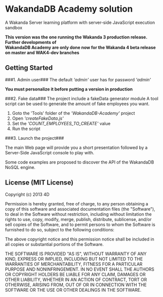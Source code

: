 # WakandaDB Academy solution #

A Wakanda Server learning platform with server-side JavaScript execution sandbox

**This version was the one running the Wakanda 3 production release. Further developments of  
WakandaDB Academy are only done now for the Wakanda 4 beta release on master and WAK4-dev branches**


## Getting Started ##

###1. Admin user###
The default *'admin'* user has for password *'admin'*

**You must personalize it before putting a version in production**

###2. Fake data###
The project include a fakeData generator module
A tool script can be used to generate the amount of fake employees you want.


1. Goto the 'Tools' folder of the *'WakandaDB-Academy'* project
2. Open *'createFakeData.js'*
3. Set the *'COUNT_EMPLOYEES_TO_CREATE'* value
4. Run the script

###3. Launch the project###

The main Web page will provide you a short presentation followed by a Server-Side JavaScript console to play with.

Some code examples are proposed to discover the API of the WakandaDB NoSQL engine.


## License (MIT License) ##

Copyright (c) 2013 4D

Permission is hereby granted, free of charge, to any person obtaining a copy
of this software and associated documentation files (the "Software"), to deal
in the Software without restriction, including without limitation the rights
to use, copy, modify, merge, publish, distribute, sublicense, and/or sell
copies of the Software, and to permit persons to whom the Software is
furnished to do so, subject to the following conditions:

The above copyright notice and this permission notice shall be included in
all copies or substantial portions of the Software.

THE SOFTWARE IS PROVIDED "AS IS", WITHOUT WARRANTY OF ANY KIND, EXPRESS OR
IMPLIED, INCLUDING BUT NOT LIMITED TO THE WARRANTIES OF MERCHANTABILITY,
FITNESS FOR A PARTICULAR PURPOSE AND NONINFRINGEMENT. IN NO EVENT SHALL THE
AUTHORS OR COPYRIGHT HOLDERS BE LIABLE FOR ANY CLAIM, DAMAGES OR OTHER
LIABILITY, WHETHER IN AN ACTION OF CONTRACT, TORT OR OTHERWISE, ARISING FROM,
OUT OF OR IN CONNECTION WITH THE SOFTWARE OR THE USE OR OTHER DEALINGS IN
THE SOFTWARE.
